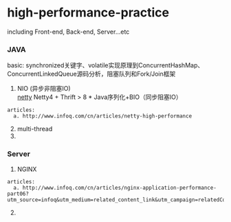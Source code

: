 # high-performance-practice

including Front-end, Back-end, Server...etc

### JAVA

basic: synchronized关键字、volatile实现原理到ConcurrentHashMap、ConcurrentLinkedQueue源码分析，阻塞队列和Fork/Join框架

  1. NIO (异步非阻塞IO)  
    [netty](http://netty.io/)
    Netty4 + Thrift > 8 * Java序列化+BIO（同步阻塞IO）
    
    articles: 
      a. http://www.infoq.com/cn/articles/netty-high-performance
  
  2. multi-thread
  3. 
  
### Server
  1. NGINX
  
    articles:
      a. http://www.infoq.com/cn/articles/nginx-application-performance-part06?utm_source=infoq&utm_medium=related_content_link&utm_campaign=relatedContent_articles_clk

  2. 
  
